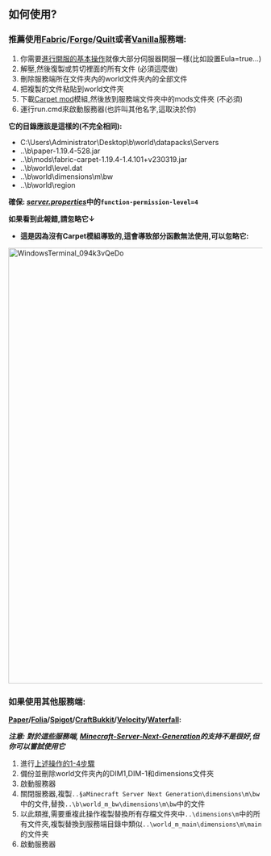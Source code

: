 ## 如何使用?

### 推薦使用[Fabric](https://fabricmc.net/use/server/)/[Forge](https://files.minecraftforge.net/net/minecraftforge/forge/)/[Quilt](https://quiltmc.org/en/install/server/)或者[Vanilla](https://www.minecraft.net/en-us/download/server)服務端:

1. 你需要[進行開服的基本操作](https://minecraft.fandom.com/wiki/Tutorials/Setting_up_a_server)就像大部分伺服器開服一樣(比如設置Eula=true...)
2. 解壓,然後復製或剪切裡面的所有文件 (必須這麼做)
3. 刪除服務端所在文件夾內的world文件夾內的全部文件
4. 把複製的文件粘貼到world文件夾
5. 下載[Carpet mod](https://modrinth.com/mod/carpet)模組,然後放到服務端文件夾中的mods文件夾 (不必須)
6. 運行run.cmd來啟動服務器(也許叫其他名字,這取決於你)

**它的目錄應該是這樣的(不完全相同):**

- C:\Users\Administrator\Desktop\b\world\datapacks\Servers
- ..\b\paper-1.19.4-528.jar
- ..\b\mods\fabric-carpet-1.19.4-1.4.101+v230319.jar
- ..\b\world\level.dat
- ..\b\world\dimensions\m\bw
- ..\b\world\region

**確保: [_server.properties_](https://minecraft.fandom.com/wiki/Server.properties)中的`function-permission-level=4`**

**如果看到此報錯,請忽略它↓**
- **這是因為沒有Carpet模組導致的,這會導致部分函數無法使用,可以忽略它:**
<img width="865" alt="WindowsTerminal_094k3vQeDo" src="https://github.com/LingLing1301/Minecraft-Server-Next-Generation/assets/65935235/c888409b-96ac-445a-9920-e11f923acbe1">

### 如果使用其他服務端:

**[Paper](https://papermc.io/downloads/paper)/[Folia](https://papermc.io/software/folia)/[Spigot](https://getbukkit.org/download/spigot)/[CraftBukkit](https://getbukkit.org/download/craftbukkit)/[Velocity](https://papermc.io/downloads/velocity)/[Waterfall](https://papermc.io/downloads/waterfall):**

**_注意: 對於這些服務端, [Minecraft-Server-Next-Generation](README_ZH-TW.md)的支持不是很好,但你可以嘗試使用它_**

1. 進行[上述操作的1-4步驟](#%E5%A6%82%E4%BD%95%E4%BD%BF%E7%94%A8)
2. 備份並刪除world文件夾內的DIM1,DIM-1和dimensions文件夾
3. 啟動服務器
4. 關閉服務器,複製`..§aMinecraft Server Next Generation\dimensions\m\bw`中的文件,替換`..\b\world_m_bw\dimensions\m\bw`中的文件
5. 以此類推,需要重複此操作複製替換所有存檔文件夾中`..\dimensions\m`中的所有文件夾,複製替換到服務端目錄中類似`..\world_m_main\dimensions\m\main`的文件夹
6. 啟動服務器



















